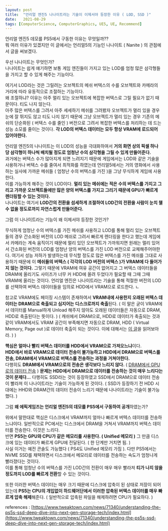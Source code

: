 ```yaml
---
layout: post
title:  "언리얼 엔진5 나나이트라는 기술이 이제서야 등장한 이유 ( LOD, SSD )"
date:   2021-08-29
tags: [ComputerScience, ComputerGraphics, UE5, UE, Recommend]
---
```


언리얼 엔진5 데모를 PS5에서 구동한 이유는 무엇일까??      
뭐 여러 이유가 있겠지만 이 글에서는 언리얼5의 기능인 나나이트 ( Nanite ) 의 관점에서 글을 써보겠다.       

우선 나나이트는 무엇인가?     
나나이트는 쉽게 얘기하면 보통 게임 엔진들이 가지고 있는 LOD를 엄청 많은 삼각형들을 가지고 할 수 있게 해주는 기능이다.        

여기서 LOD라는 것은 그릴려는 오브젝트의 메쉬 버텍스의 수를 오브젝트와 카메라의 거리에 따라 유동적으로 조절하는 기능이다.    
왜 조절하냐? 이유는 아주 멀리 있는 오브젝트에 복잡한 버텍스로 그릴 필요가 없기 때문이다. 티도 나지 않는다.         
아주 많은 버텍스를 그려서 아주 세세하기 메쉬를 그려봤자 오브젝트가 멀리 있을 경우 눈에 잘 뛰지도 않고 티도 나지 않기 때문에 그냥 오브젝트가 멀리 있는 경우 기존의 메쉬의 단순화된 ( 버텍스 수를 줄인 ) 버전으로 그려서 복잡한 버텍스를 처리하는 데 드는 성능 소모를 줄이는 것이다. **각 LOD의 버텍스 데이터는 모두 항상 VRAM에 로드되어 있어야한다.**                                            

언리얼 엔진5의 나나이트는 이 LOD의 성능을 극대화하여서 **거의 화면 상의 픽셀 하나 당 삼각형이 하나씩 배치될 정도로 엄청난 수의 삼각형을 그릴 수 있게 만들어준다.**           
과거에는 버텍스 수가 많아지게 되면 느려지기 때문에 게임에서는 LOD와 같은 기술을 사용하거나 버텍스 수를 줄여서 최적화를 하였는데 언리얼5에서는 거의 영화에서 사용하는 실사에 가까운 메쉬들 ( 엄청난 수의 버텍스를 가진 )을 그냥 무식하게 게임에 사용한다.      
이를 가능하게 해주는 것이 LOD이다. **멀리 있는 메쉬에는 적은 수의 버텍스를 가지고 그리고 가까운 오브젝트들에만 많은 양의 버텍스를 가지고 그리기 때문에 GPU가 빠르게 렌더링할 수 있는 것이다.**             
나나이트는 여기서 **LOD간의 전환을 섬세하게 조절하여 LOD간의 전환을 사람이 눈치 챌 수 없을 정도로까지 자연스럽게 만들어준다.**       

그럼 이 나나이트라는 기능이 왜 이제서야 등장한 것인가?           

무식하게 엄청난 수의 버텍스를 가진 메쉬를 사용하고 LOD를 통해 멀리 있는 오브젝트들의 경우 간소화된 버전의 LOD 메쉬로 그려서 빠르게 렌더링을 한다고 했는데 게임에서 카메라는 계속 움직이기 때문에 멀리 있던 오브젝트가 가까워지면 원래는 멀리 있어서 간소화된 버전의 LOD를 엄청난 양의 버텍스를 가진 LOD 버전으로 교체해주어야한다. 여기서 성능 저하가 발생하는데 무식할 정도로 많은 버텍스를 가진 메쉬를 그대로 사용하기 때문에 이 **메쉬들의 버텍스 ( 각각의 LOD 버전의 버텍스 )가 VRAM에 다 들어가지 않는 것이다.** 그렇기 때문에 VRAM에 여유 공간이 없어지고 그 버텍스 데이터들을 DRAM에 올리기도 사이즈가 너무 커 HDD에 올려 두었다가 필요할 때 그때 그때 VRAM에 올리는 것이다. 언리얼 엔진은 나나이트라는 기술을 통해 적절한 버전의 LOD를 선택하여 버텍스 데이터들을 임의로 HDD에서 VRAM으로 로드한다.            ㄴ

참고로 VRAM에도 페이징 시스템이 존재하여서 **VRAM내에 사용한지 오래된 버텍스 데이터는 DRAM으로 축출되고 심지어는 디스크로까지 축출**된다. ( 이 말은 굳이 VRAM에서 데이터를 Manual하게 Unload 해주지 않아도 오래된 데이터들은 자동으로 DRAM, HDD로 축출된다는 뜻이다. ) ( 캐쉬에서 DRAM으로, HDD로 데이터가 축출되는 것과 같이 VRAM에서도 VRAM 공간이 부족해지면 자동으로 DRAM, HDD ( Virtual Memory, Page out )로 데이터 축출이 되는 것이다. 이에 대해서는 [이 글](https://docs.microsoft.com/en-us/windows/win32/direct3d9/managing-resources)을 읽어보아라. ) )            

**핵심은 얼마나 빨리 버텍스 데이터를 HDD에서 VRAM으로 가져오느냐**이다.          
**HDD에서 바로 VRAM으로 데이터 전송이 불가능하고 HDD에서 DRAM으로 버텍스를 전송, DRAM에서 VRAM으로 버텍스를 전송하는 과정을 거쳐야한다.**        
다행히도 **DRAM에서 VRAM으로의 전송은 생각보다 느리지 않다.** ( [DRAM에서 GPU로의 데이터 전송](https://sungjjinkang.github.io/gpu_memory) ) **문제는 HDD에서 DRAM으로 데이터를 전송하는 것이 매우 느리다는 것이 문제다...** 다행히도 SSD라는 것이 등장하였고 SSD에서 DRAM으로 데이터 전송이 빨라져 이 나나이트라는 기술이 가능하게 된 것이다. ( SSD가 등장하기 전 HDD 시대에는 HHD와 DRAM간의 데이터 전송이 느리기 때문에 나나이트라는 기술이 불가능했다. )           

그럼 **왜 에픽게임즈는 언리얼 엔진5의 데모를 PS5에서 구동하여 공개**하였는가?    

위에서 말한대로 핵심은 디스크에서 VRAM까지 얼마나 빠르게 버텍스 데이터를 전송하느냐이다. 일반적으로 PC에서는 디스크에서 DRAM을 거쳐서 VRAM까지 버텍스 데이터를 전송한다. 이것은 느리다.            
반면 **PS5는 GPU와 CPU가 같은 메모리를 사용한다. ( Unified 메모리 )** 그 만큼 디스크에 있는 데이터가 빠르게 GPU에 전달된다. ( 한 단계만 거치면 됨. )         
사실 이거는 예전 콘솔도 가능했다 ( PS4도 Unified 메모리 가짐 ). 다만 PS5에서는 NVME SSD를 채택하면서 디스크에서 메모리로 데이터를 전송하는 속도가 엄청나게 빨라졌다는 것이다.          
이를 통해 엄청난 수의 버텍스를 가진 LOD간의 전환이 매우 매우 빨라져 **티가 나지 않을 정도까지 LOD를 빠르게 전환**할 수 있는 것이다.           

또한 이러한 버텍스 데이터는 매우 크기 때문에 디스크에 압축이 된 상태로 저장이 되어 있는데 **PS5는 CPU의 개입없이 하드웨어단에서 이러한 압축된 버텍스 데이터를 매우 빠르게 압축 해제**해준다. ( 일반적으로 압축된 파일을 해제하려면 CPU가 필요하다. )          

references : [https://www.tweaktown.com/news/71340/understanding-the-ps5s-ssd-deep-dive-into-next-gen-storage-tech/index.html](https://www.tweaktown.com/news/71340/understanding-the-ps5s-ssd-deep-dive-into-next-gen-storage-tech/index.html)


